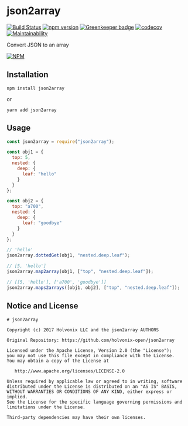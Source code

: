 # json2array

[![Build Status](https://travis-ci.org/holvonix-open/json2array.svg?branch=master)](https://travis-ci.org/holvonix-open/json2array)
[![npm version](https://badge.fury.io/js/json2array.svg)](https://badge.fury.io/js/json2array)
[![Greenkeeper badge](https://badges.greenkeeper.io/holvonix-open/json2array.svg)](https://greenkeeper.io/)
[![codecov](https://codecov.io/gh/holvonix-open/json2array/branch/master/graph/badge.svg)](https://codecov.io/gh/holvonix-open/json2array)
[![Maintainability](https://api.codeclimate.com/v1/badges/6217484ac553304f9e05/maintainability)](https://codeclimate.com/github/holvonix-open/json2array/maintainability)

Convert JSON to an array

[![NPM](https://nodei.co/npm/json2array.png?compact=true)](https://nodei.co/npm/json2array/)

## Installation

    npm install json2array

or

    yarn add json2array

## Usage

```js
const json2array = require("json2array");

const obj1 = {
  top: 5,
  nested: {
    deep: {
      leaf: "hello"
    }
  }
};

const obj2 = {
  top: "a700",
  nested: {
    deep: {
      leaf: "goodbye"
    }
  }
};

// 'hello'
json2array.dottedGet(obj1, "nested.deep.leaf");

// [5, 'hello']
json2array.map2array(obj1, ["top", "nested.deep.leaf"]);

// [[5, 'hello'], ['a700', 'goodbye']]
json2array.maps2arrays([obj1, obj2], ["top", "nested.deep.leaf"]);
```

## Notice and License

```
# json2array

Copyright (c) 2017 Holvonix LLC and the json2array AUTHORS

Original Repository: https://github.com/holvonix-open/json2array

Licensed under the Apache License, Version 2.0 (the "License");
you may not use this file except in compliance with the License.
You may obtain a copy of the License at

   http://www.apache.org/licenses/LICENSE-2.0

Unless required by applicable law or agreed to in writing, software
distributed under the License is distributed on an "AS IS" BASIS,
WITHOUT WARRANTIES OR CONDITIONS OF ANY KIND, either express or implied.
See the License for the specific language governing permissions and
limitations under the License.

Third-party dependencies may have their own licenses.
```
